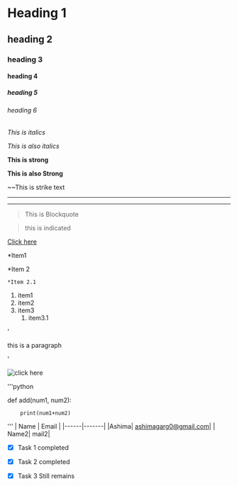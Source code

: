 # Heading 1
## heading 2
### heading 3
#### heading 4
##### heading 5
###### heading 6

*This is italics*

_This is also italics_

**This is strong**

__This is also Strong__

~~This is strike text

---

___

> This is Blockquote

> this is indicated 

[Click here](https://www.google.com)

*Item1

*Item 2

    *Item 2.1

1. item1
1. item2
1. item3
    1. item3.1
    
'<p> this is a paragraph <p>'

![click here](https://images.app.goo.gl/eqQSxAr22RMh7hSx6)

'''python

   def add(num1, num2):

        print(num1+num2)
'''
| Name | Email |
|------|-------|
|Ashima| ashimagarg0@gmail.com|
| Name2| mail2|

*[X] Task 1 completed

*[X] Task 2 completed

*[X] Task 3 Still remains






